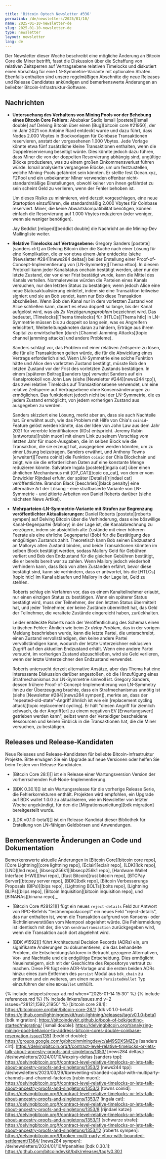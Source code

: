 ```yaml
---

title: 'Bitcoin Optech Newsletter #336'
permalink: /de/newsletters/2025/01/10/
name: 2025-01-10-newsletter-de
slug: 2025-01-10-newsletter-de
type: newsletter
layout: newsletter
lang: de
---
```


Der Newsletter dieser Woche beschreibt eine mögliche Änderung an Bitcoin Core
die Miner betrifft, fasst die Diskussion über die Schaffung von relativen Zeitsperren auf Vertragsebene
relativen Timelocks und diskutiert einen Vorschlag für eine LN-Symmetrie-Variante
mit optionalen Strafen.  Ebenfalls enthalten sind unsere regelmäßigen Abschnitte
die neue Releases und Release Candidates ankündigen und bemerkenswerte
Änderungen an beliebter Bitcoin-Infrastruktur-Software.

## Nachrichten

- **Untersuchung des Verhaltens von Mining Pools vor der Behebung eines Bitcoin Core Fehlers:**
  Abubakar Sadiq Ismail [postete][ismail double] auf Delving Bitcoin über
  einen [Bug][bitcoin core #21950], der im Jahr 2021 von Antoine Riard entdeckt wurde und
  dazu führt, dass Nodes 2.000 Vbytes in Blockvorlagen für Coinbase
  Transaktionen reservieren, anstatt der vorgesehenen 1.000 Vbytes.  Jede Vorlage
  könnte etwa fünf zusätzliche kleine Transaktionen enthalten, wenn die
  Doppelreservierung beseitigt würde.  Dies könnte jedoch dazu führen, dass Miner
  die von der doppelten Reservierung abhängig sind, ungültige Blöcke produzieren,
  was zu einem großen Einkommensverlust führen würde.  Ismail analysierte vergangene Blöcke, um
  um festzustellen, welche Mining-Pools gefährdet sein könnten.  Er stellte fest
  Ocean.xyz, F2Pool und ein unbekannter Miner verwenden offenbar
  nicht-standardmäßige Einstellungen, obwohl keiner von ihnen gefährdet zu sein scheint
  Geld zu verlieren, wenn der Fehler behoben ist.

  Um dieses Risiko zu minimieren, wird derzeit vorgeschlagen, eine neue Startoption
  einzuführen, die standardmäßig 2.000 Vbytes für Coinbase reserviert.  Miner, die keine Abwärtskompatibilität benötigen, können einfach die Reservierung
  auf 1.000 Vbytes reduzieren (oder weniger, wenn sie weniger benötigen).

  Jay Beddict [relayed][beddict double] die Nachricht an die Mining-Dev
  Mailingliste weiter.

- **Relative Timelocks auf Vertragsebene:** Gregory Sanders
  [postete][sanders clrt] an Delving Bitcoin über die Suche nach einer Lösung
  für eine Komplikation, die er vor etwa einem Jahr entdeckte (siehe [Newsletter
  #284][news284 deltas]) bei der Erstellung einer Proof-of-Concept-Implementierung
  von [LN-Symmetry][Thema eltoo]. In diesem Protokoll kann jeder Kanalstatus
  onchain bestätigt werden, aber nur der letzte Zustand, der vor einer
  Frist bestätigt wurde, kann die Mittel des Kanals verteilen. Normalerweise würden die Parteien eines
  Kanals versuchen, nur den letzten Status zu bestätigen; wenn jedoch
  Alice eine neue Statusaktualisierung einleitet, indem sie eine Transaktion teilweise signiert
  und sie an Bob sendet, kann nur Bob diese Transaktion abschließen. Wenn Bob
  den Kanal nur in dem vorletzten Zustand von Alice schließen kann,
  dauert es etwa doppelt so lange, bis der Kanal
  aufgelöst wird, was als _2x Verzögerungsproblem_ bezeichnet wird. Das bedeutet,
  [Timelocks][Thema timelocks] für [HTLCs][Thema htlc] in LN-Symmetrie
  müssen bis zu doppelt so lang sein, was es Angreifern erleichtert,
  Weiterleitungsknoten daran zu hindern, Erträge aus ihrem Kapital zu erwirtschaften (durch
  [Channel Jamming Attacks][topic channel jamming attacks] und andere
  Probleme).

  Sanders schlägt vor, das Problem mit einer relativen Zeitsperre zu lösen, die
  für alle Transaktionen gelten würde, die für die Abwicklung eines Vertrags erforderlich sind. Wenn
  LN-Symmetrie eine solche Funktion hätte und Alice den vorletzten Zustand bestätigt,
  müsste Bob den letzten Zustand vor der
  Frist des vorletzten Zustands bestätigen. In einem [späteren Beitrag][sanders tpp]
  verweist Sanders auf ein Kanalprotokoll von John Law (siehe [Newsletter
  #244][news244 tpp]), das zwei relative Timelocks auf Transaktionsebene verwendet,
  um eine relative Zeitsperre auf Vertragsebene ohne Konsensänderungen
  zu ermöglichen. Das funktioniert jedoch nicht bei der LN-Symmetrie, die es jedem
  Zustand ermöglicht, von jedem vorherigen Zustand aus ausgegeben zu werden.

  Sanders skizziert eine Lösung, merkt aber an, dass sie auch Nachteile hat. Er erwähnt auch,
  wie das Problem mit Hilfe von Chia's `coinid`-Feature gelöst werden könnte,
  das der Idee von John Law aus dem Jahr 2021 für vererbte
  Identifikatoren (IIDs) entspricht. Jeremy Rubin [antwortete][rubin muon] mit einem Link zu
  seinem Vorschlag vom letzten Jahr für _muon_-Ausgaben, die im selben
  Block wie die Transaktion, die sie erzeugt hat, ausgegeben werden
  könnten, um zu einer Lösung beizutragen. Sanders erwähnt, und Anthony Towns
  [erweitert][Towns coinid] die Funktion `coinid` der Chia
  Blockchain und zeigt, wie sie die erforderlichen Daten auf
  eine konstante Menge reduzieren könnte. Salvatore Ingala [postete][ingala cat]
  über einen ähnlichen Mechanismus mit [OP_CAT][topic op_cat], von dem er vom
  Entwickler Rijndael erfuhr, der später [Details][rijndael
  cat] veröffentlichte. Brandon Black [beschrieb][black penalty] eine
  alternative Art der Lösung - eine strafbasierte Variante von
  LN-Symmetrie - und zitierte Arbeiten von Daniel Roberts darüber (siehe nächsten News
  Artikel).

- **Mehrparteien-LN-Symmetrie-Variante mit Strafen zur Begrenzung veröffentlichter Aktualisierungen:**
  Daniel Roberts [postete][roberts sympen] auf Delving Bitcoin über
  die Verhinderung, dass eine böswillige Kanal-Gegenpartei (Mallory) in der Lage ist,
  die Kanalabrechnung zu verzögern, indem sie absichtlich alte Zustände mit einer
  höheren Feerate als eine ehrliche Gegenpartei (Bob) für die
  Bestätigung des endgültigen Zustands zahlt. Theoretisch kann Bob seinen Endzustand
  an Mallorys alten Zustand binden, und beide Transaktionen könnten im
  selben Block bestätigt werden, sodass Mallory Geld für Gebühren verliert und Bob den
  Endzustand für die gleichen Gebühren bestätigt, die er bereits bereit war zu
  zahlen. Wenn Mallory jedoch wiederholt verhindern kann, dass Bob
  von alten Zuständen erfährt, bevor diese bestätigt sind, kann sie
  verhindern, dass er antwortet, bis die [HTLCs][topic htlc] im Kanal
  ablaufen und Mallory in der Lage ist, Geld zu stehlen.

  Roberts schlug ein Verfahren vor, das es einem Kanalteilnehmer erlaubt,
  nur einen einzigen Status zu bestätigen. Wenn ein späterer Status bestätigt wird, muss der
  Teilnehmer, der den letzten Status übermittelt hat, und jeder Teilnehmer, der
  keine Zustände übermittelt hat, das Geld der Teilnehmer, die
  veraltete Zustände eingereicht haben, zurückhalten.

    Leider entdeckte Roberts nach der Veröffentlichung des Schemas
  einen kritischen Fehler: Ähnlich wie beim _2x delay
  Problem_, das in der vorigen Meldung beschrieben wurde, kann die letzte Partei, die unterschreibt,
  einen Zustand vervollständigen, den keine andere Partei vervollständigen kann, wodurch
  der letzte Unterzeichner exklusiven Zugriff auf den aktuellen Endzustand erhält. Wenn eine
  andere Partei versucht, im vorherigen Zustand abzuschließen, wird sie Geld verlieren,
  wenn der letzte Unterzeichner den Endzustand verwendet.

  Roberts untersucht derzeit alternative Ansätze, aber das Thema hat eine
  interessante Diskussion darüber angestoßen, ob die Hinzufügung eines Strafmechanismus
  zur LN-Symmetrie sinnvoll ist. Gregory Sanders, dessen frühere
  Proof-of-Concept-Implementierung von LN-Symmetry ihn zu der Überzeugung brachte,
  dass ein Strafmechanismus unnötig ist (siehe [Newsletter
  #284][news284 sympen]), merkte an, dass der "repeated-old-state"-Angriff
  ähnlich ist wie ein [replacement cycling attack][topic replacement cycling].
  Er hält "diesen Angriff für ziemlich schwach, da der Angriff[er]
  zu einem negativen EV [Erwartungswert] getrieben werden kann", selbst wenn der Verteidiger
  bescheidene Ressourcen und keinen Einblick in die Transaktionen hat, die die Miner
  versuchen, zu bestätigen.

## Releases und Release-Kandidaten

Neue Releases und Release-Kandidaten für beliebte Bitcoin-Infrastruktur
Projekte. Bitte erwägen Sie ein Upgrade auf neue Versionen oder helfen Sie beim Testen von
Release-Kandidaten.

- [Bitcoin Core 28.1][] ist ein Release einer Wartungsversion
  Version der vorherrschenden Full-Node-Implementierung.

- [BDK 0.30.1][] ist ein Wartungsrelease für die vorherige Release
  Serie, die Fehlerkorrekturen enthält.  Projekten wird empfohlen, ein Upgrade auf
  BDK wallet 1.0.0 zu aktualisieren, wie im Newsletter von letzter Woche angekündigt, für den
  die [Migrationsanleitung][bdk migration] bereitgestellt wurde.

- [LDK v0.1.0-beta1][] ist ein Release-Kandidat dieser Bibliothek für
  Erstellung von LN-fähigen Geldbörsen und Anwendungen.

## Bemerkenswerte Änderungen an Code und Dokumentation

Bemerkenswerte aktuelle Änderungen in [Bitcoin Core][bitcoin core repo], [Core
Lightning][core lightning repo], [Eclair][eclair repo], [LDK][ldk repo],
[LND][lnd repo], [libsecp256k1][libsecp256k1 repo], [Hardware Wallet
Interface (HWI)][hwi repo], [Rust Bitcoin][rust bitcoin repo], [BTCPay
Server][btcpay server repo], [BDK][bdk repo], [Bitcoin Verbesserungs
Proposals (BIPs)][bips repo], [Lightning BOLTs][bolts repo],
[Lightning BLIPs][blips repo], [Bitcoin Inquisition][bitcoin inquisition
repo], und [BINANAs][binana repo]._

- [Bitcoin Core #28121][] fügt ein neues `reject-details` Feld zur Antwort von
  RPC-Befehls "testmempoolaccept" ein neues Feld "reject-details", das nur enthalten ist, wenn die Transaktion
  aufgrund von Konsens- oder Richtlinienverstößen vom Mempool abgelehnt würde. Die
  Fehlermeldung ist identisch mit der, die von `sendrawtransaction` zurückgegeben wird, wenn die
  Transaktion auch dort abgelehnt wird.

- [BDK #1592][] führt Architectural Decision Records (ADRs) ein, um
  signifikante Änderungen zu dokumentieren, die das behandelte Problem, die Entscheidungsfaktoren
  in Betracht gezogene Alternativen, Vor- und Nachteile und die endgültige Entscheidung. Dies ermöglicht
  Neueinsteigern, sich mit der Geschichte des Repositorys vertraut zu machen. Diese PR
  fügt eine ADR-Vorlage und die ersten beiden ADRs hinzu: eines zum Entfernen des `persist`
  Modul aus `bdk_chain` zu entfernen und ein weiteres, um einen neuen `PersistedWallet` Typ einzuführen
  der eine `BDKWallet` umhüllt.

{% include snippets/recap-ad.md when="2025-01-14 15:30" %}
{% include references.md %}
{% include linkers/issues.md v=2 issues="28121,1592,21950" %}
[bitcoin core 28.1]: https://bitcoincore.org/bin/bitcoin-core-28.1/
[ldk v0.1.0-beta1]: https://github.com/lightningdevkit/rust-lightning/releases/tag/v0.1.0-beta1
[bdk migration]: https://bitcoindevkit.github.io/book-of-bdk/getting-started/migrating/
[ismail double]: https://delvingbitcoin.org/t/analyzing-mining-pool-behavior-to-address-bitcoin-cores-double-coinbase-reservation-issue/1351
[beddict double]: https://groups.google.com/g/bitcoinminingdev/c/aM9SDXSMZDs
[sanders clrt]: https://delvingbitcoin.org/t/contract-level-relative-timelocks-or-lets-talk-about-ancestry-proofs-and-singletons/1353/
[news284 deltas]: /de/newsletters/2024/01/10/#expiry-deltas
[sanders tpp]: https://delvingbitcoin.org/t/contract-level-relative-timelocks-or-lets-talk-about-ancestry-proofs-and-singletons/1353/2
[news244 tpp]: /de/newsletters/2023/03/29/#preventing-stranded-capital-with-multiparty-channels-and-channel-factories
[rubin muon]: https://delvingbitcoin.org/t/contract-level-relative-timelocks-or-lets-talk-about-ancestry-proofs-and-singletons/1353/3
[towns coinid]: https://delvingbitcoin.org/t/contract-level-relative-timelocks-or-lets-talk-about-ancestry-proofs-and-singletons/1353/7
[ingala cat]: https://delvingbitcoin.org/t/contract-level-relative-timelocks-or-lets-talk-about-ancestry-proofs-and-singletons/1353/8
[rijndael katze]: https://delvingbitcoin.org/t/contract-level-relative-timelocks-or-lets-talk-about-ancestry-proofs-and-singletons/1353/11
[schwarze strafe]: https://delvingbitcoin.org/t/contract-level-relative-timelocks-or-lets-talk-about-ancestry-proofs-and-singletons/1353/12
[roberts sympen]: https://delvingbitcoin.org/t/broken-multi-party-eltoo-with-bounded-settlement/1364/
[news284 sympen]: /de/newsletters/2024/01/10/#penalties
[bdk 0.30.1]: https://github.com/bitcoindevkit/bdk/releases/tag/v0.30.1